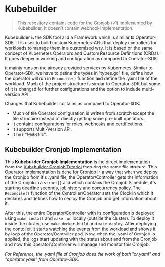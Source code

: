 # Kubebuilder
> This repository contains code for the Cronjob (v1) implemented by Kubebuilder. It doesn't contain webhook implementation.

Kubebuilder is the SDK tool and a Framework which is similar to Operator-SDK. It is used to build custom Kubernetes-APIs that deploy controllers for workloads to manage them in a customized way. It is based on the same concept of Kubernetes Operators and Custom Resource Definitions (CRDs). It goes deeper in working and configuration as compared to Operator-SDK.

It mainly runs on the already provided services by Kubernetes. Similar to Operator-SDK, we have to define the types in "types.go" file, define how the operator will run in `Reconcile()` function and define the .yaml file of the workload. Much of the project structure is similar to Operator-SDK but some of it is changed for further configurations and the option to include multi-version API.

Changes that Kubebuilder contains as compared to Operator-SDK:
* Much of the Operator configuration is written from scratch except the file structure instead of directly getting some pre-built operators.
* It contains configurations for roles, webhooks and certifications.
* It supports Multi-Version API.
* It has "Makefile".

## Kubebuilder Cronjob Implementation
This **Kubebuilder Cronjob Implementation** is the direct implementation from the [Kubebuilder Cronjob Tutorial](https://book.kubebuilder.io/cronjob-tutorial/cronjob-tutorial.html) featuring the same file struture. This Operator implementation is done for Cronjob in a way that when we deploy the Cronjob from it's .yaml file, the Operator/Controller gets the information of the Cronjob in a `struct{}` and which contains the Cronjob Schedule, it's starting deadline seconds, job history and concurrency policy. The `Reconcile()` function of the Controller\Operator sets the Clock in which it declares and defines how to deploy the Cronjob and get information about it.

After this, the entire Operator/Controller with its configuration is deployed using `make install` and `make run` locally (outside the cluster). To deploy it inside the cluster, use `make docker-build` and `make deploy`. After deploying the contoller, it starts watching the events from the workload and shows it by logs of the Operator/Controller pod. Now, when the .yaml of Cronjob is applied, the logs start updating with the status about and from the Cronjob and now this Operator\Controller will manage and monitor this Cronjob.

_For Reference, the .yaml file of Cronjob does the work of both "cr.yaml" and "operator.yaml" from Operator-SDK._
